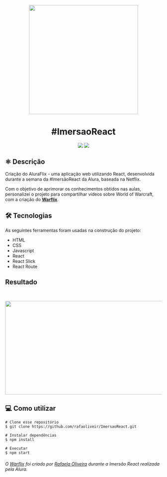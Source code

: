 <p align='center'>
  <img width='350' src="https://user-images.githubusercontent.com/54906981/88610454-1caf2e00-d05d-11ea-8619-03417f7ca0fb.png">
</p>
<h1 align='center'>#ImersaoReact</h1>

<p align='center'>

<img src="https://img.shields.io/github/repo-size/rafaoliveir/ImersaoReact?color=%23681CA5">
<img src="https://img.shields.io/github/last-commit/rafaoliveir/ImersaoReact?color=%23681CA5">

</p>

## ⚛️ Descrição 

<p>Criação do AluraFlix - uma aplicação web utilizando React, desenvolvida durante a semana da #ImersãoReact da Alura, baseada na Netflix. <br>
  
Com o objetivo de aprimorar os conhecimentos obtidos nas aulas, personalizei o projeto para compartilhar vídeos sobre World of Warcraft, com a criação do **[Warflix](https://warflix.vercel.app)**.

<p>

## 🛠️ Tecnologias 

As seguintes ferramentas foram usadas na construção do projeto:

- HTML
- CSS
- Javascript
- React
- React Slick
- React Route

## Resultado

<br>
<p align='center'>
  <img width='600' height='300' src="https://user-images.githubusercontent.com/54906981/88669324-20bd6900-d0ba-11ea-82c4-c00fd1b1e7fa.gif">
</p>


## 💻 Como utilizar

    # Clone esse repositório
    $ git clone https://github.com/rafaoliveir/ImersaoReact.git
    
    # Instalar dependências
    $ npm install
    
    # Executar
    $ npm start



  
###### O [Warflix](https://warflix.vercel.app) foi criado por [Rafaela Oliveira](https://github.com/rafaoliveir) durante a Imersão React realizada pela Alura. 
 
